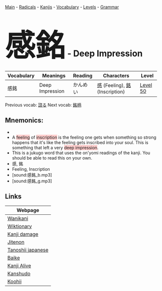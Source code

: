 <style> bigfont {font-size: 100px}</style>
[Main](../README.md) -
[Radicals](../radicals.md) -
[Kanjis](../kanjis.md) -
[Vocabulary](../vocabulary.md) -
[Levels](../levels.md) -
[Grammar](../grammar.md)
# <bigfont> 感銘</bigfont> - Deep Impression 

| Vocabulary | Meanings | Reading | Characters | Level |
| --- | --- | --- | --- | --- |
| 感銘 | Deep Impression | かんめい |  [感](../kanjis/感.md) (Feeling), [銘](../kanjis/銘.md) (Inscription) | [Level 50](../levels/wk_level50.md) |

Previous vocab: [諮る](諮る.md) Next vocab: [銘柄](銘柄.md) 

## Mnemonics:

* 
* A <span style="background-color:#ffcccb"> feeling</span> of <span style="background-color:#ffcccb"> inscription</span> is the feeling one gets when something so strong happens that it's like the feeling gets inscribed into your soul. This is something that left a very <span style="background-color:#ffcccb"> deep impression</span>.
* This is a jukugo word that uses the on'yomi readings of the kanji. You should be able to read this on your own.
* 感, 銘
* Feeling, Inscription
* [sound:感銘_b.mp3]
* [sound:感銘_g.mp3]


## Links 

| Webpage |
| --- |
| [Wanikani          ](https://www.wanikani.com/kanji/感銘) |
| [Wiktionary        ](https://en.wiktionary.org/wiki/感銘) |
| [Kanji damage      ](http://www.kanjidamage.com/kanji/search?utf8=✓&q=感銘) |
| [Jitenon           ](https://jitenon.com/kanji/感銘) |
| [Tanoshii japanese ](https://www.tanoshiijapanese.com/dictionary/kanji.cfm?k=感銘) |
| [Baike             ](https://baike.baidu.com/item/感銘) |
| [Kanji Alive       ](https://app.kanjialive.com/感銘) |
| [Kanshudo          ](https://www.kanshudo.com/searchmn?q=感銘) |
| [Koohii            ](https://kanji.koohii.com/study/kanji/感銘) |
